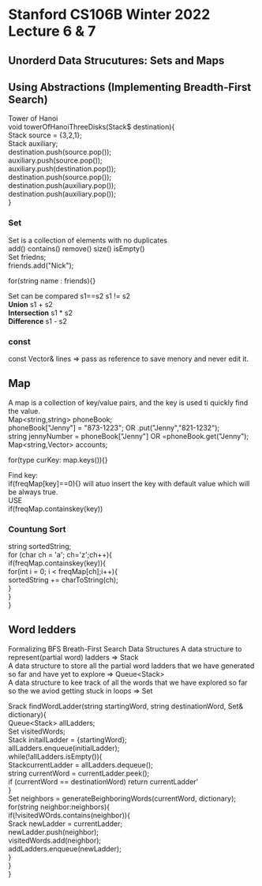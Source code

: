 # Stanford CS106B Winter 2022 Lecture 6 & 7
## Unorderd Data Strucutures: Sets and Maps
## Using Abstractions (Implementing Breadth-First Search)

Tower of Hanoi</br>
void towerOfHanoiThreeDisks(Stack<int>$ destination){</br>
  Stack<int> source = {3,2,1};</br>
  Stack<int> auxiliary;</br>
  destination.push(source.pop());</br>
  auxiliary.push(source.pop());</br>
  auxiliary.push(destination.pop());</br>
  destination.push(source.pop());</br>
  destination.push(auxiliary.pop());</br>
  destination.push(auxiliary.pop());</br>
}</br>


### Set
Set is a collection of elements with no duplicates</br>
add() contains() remove() size() isEmpty()</br>
Set<string> friedns;</br>
friends.add("Nick");</br>
  
for(string name : friends){}</br>

Set can be compared s1==s2 s1 != s2</br>
**Union** s1 + s2</br>
**Intersection** s1 * s2</br>
**Difference** s1 - s2</br>

### const 
const Vector<string>& lines => pass as reference to save menory and never edit it.
  
## Map
A map is a collection of key/value pairs, and the key is used ti quickly find the value.</br>
Map<string,string> phoneBook;</br>
phoneBook["Jenny"] = "873-1223"; OR .put("Jenny","821-1232");</br>
string jennyNumber = phoneBook["Jenny"] OR =phoneBook.get("Jenny");</br>
Map<string,Vector<double>> accounts;</br>

for(type curKey: map.keys()){}</br>

Find key:</br>
if(freqMap[key]==0){} will atuo insert the key with default value which will be always true.</br>
USE</br>
if(freqMap.containskey(key))</br>

### Countung Sort
string sortedString;</br>
for (char ch = 'a'; ch='z';ch++){</br>
  if(freqMap.containskey(key)){</br>
    for(int i = 0; i < freqMap[ch];i++){</br>
      sortedString += charToString(ch);</br>
    }</br>
  }</br>
}</br>

## Word ledders
Formalizing BFS Breath-First Search Data Structures
A data structure to represent(partial word) ladders => Stack<string> </br>
A data structure to store all the partial word ladders that we have generated so far and have yet to explore => Queue<Stack<string>> </br>
A data structure to kee track of all the words that we have explored so far so the we aviod getting stuck in loops => Set<string> </br>

Srack<string> findWordLadder(string startingWord, string destinationWord, Set<string>& dictionary){</br>
  Queue<Stack<string>> allLadders;</br>
  Set<string> visitedWords;</br>
  Stack<string> initailLadder = {startingWord};</br>
  allLadders.enqueue(initialLadder);</br>
  while(!allLadders.isEmpty()){</br>
    Stack<string>currentLadder =  allLadders.dequeue();</br>
    string currentWord = currentLadder.peek();</br>
    if (currentWord == destinationWord) return currentLadder'</br>
  }</br>
  Set<string> neighbors = generateBeighboringWords(currentWord, dictionary); </br>
  for(string neighbor:neighbors){</br>
    if(!visitedWOrds.contains(neighbor)){</br>
      Srack<string> newLadder = currentLadder;</br>
      newLadder.push(neighbor);</br>
      visitedWords.add(neighbor);</br>
      addLadders.enqueue(newLadder);</br>
    }</br>
  }</br>
}</br>

